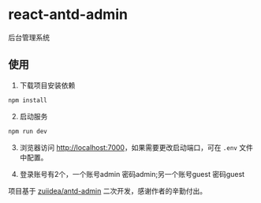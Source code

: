# react-antd-admin
后台管理系统

## 使用

1. 下载项目安装依赖

```bash
npm install
```

2. 启动服务

```bash
npm run dev
```

3. 浏览器访问 [http://localhost:7000](http://localhost:7000)，如果需要更改启动端口，可在 `.env` 文件中配置。

4. 登录账号有2个，一个账号admin 密码admin;另一个账号guest 密码guest


项目基于 [zuiidea/antd-admin](https://github.com/zuiidea/antd-admin) 二次开发，感谢作者的辛勤付出。
